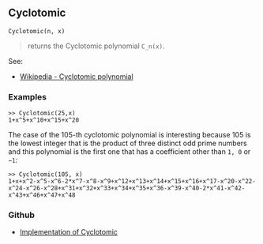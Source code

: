 ## Cyclotomic

```
Cyclotomic(n, x)
```

> returns the Cyclotomic polynomial `C_n(x)`.

See:  
* [Wikipedia - Cyclotomic polynomial](https://en.wikipedia.org/wiki/Cyclotomic_polynomial)

### Examples

```
>> Cyclotomic(25,x)
1+x^5+x^10+x^15+x^20
```
			
The case of the 105-th cyclotomic polynomial is interesting because 105 is the lowest integer that is the product of three distinct odd prime numbers and this polynomial is the first one that has a coefficient other than `1, 0` or `−1`:

```
>> Cyclotomic(105, x) 
1+x+x^2-x^5-x^6-2*x^7-x^8-x^9+x^12+x^13+x^14+x^15+x^16+x^17-x^20-x^22-x^24-x^26-x^28+x^31+x^32+x^33+x^34+x^35+x^36-x^39-x^40-2*x^41-x^42-x^43+x^46+x^47+x^48
```
    
    
    
### Github
* [Implementation of Cyclotomic](https://github.com/axkr/symja_android_library/blob/master/symja_android_library/matheclipse-core/src/main/java/org/matheclipse/core/builtin/PolynomialFunctions.java#L441) 
